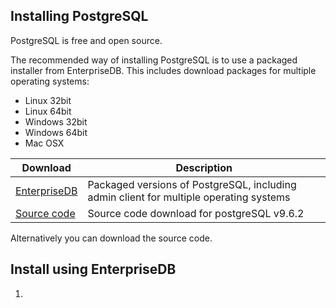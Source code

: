 Installing PostgreSQL
---------------------

PostgreSQL is free and open source.

The recommended way of installing PostgreSQL is to use a packaged installer from EnterpriseDB.  This includes download packages for multiple operating systems:

- Linux 32bit
- Linux 64bit
- Windows 32bit
- Windows 64bit
- Mac OSX

| Download | Description |
| -------- | ----------- | 
| [EnterpriseDB](https://www.enterprisedb.com/downloads/postgres-postgresql-downloads#windows) | Packaged versions of PostgreSQL, including admin client for multiple operating systems |
| [Source code](https://www.postgresql.org/ftp/source/v9.6.2/) | Source code download for postgreSQL v9.6.2 |

Alternatively you can download the source code.

## Install using EnterpriseDB

1. 

